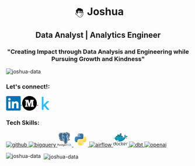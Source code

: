<h1 align="center">
    <img align="center" src="/images/joshua.png" alt="joshuajsk" height="40" width="40" />Joshua
</h1>
<h2 align="center">
    Data Analyst | Analytics Engineer
</h2>
<h3 align="center">
    "Creating Impact through Data Analysis and Engineering while Pursuing Growth and Kindness"
</h3>

<p align="left">
    <img 
        src="https://komarev.com/ghpvc/?username=joshua-data&label=Profile%20views&color=0e75b6&style=flat"
        alt="joshua-data" 
    />
</p>

<h3 align="left">
    Let's connect!:
</h3>

<p align="left">
    <a href="https://linkedin.com/in/joshuajsk" target="blank">
        <img align="center" src="/images/linkedin_logo.png" alt="joshuajsk" height="40" width="40" />
    </a>
    <a href="https://joshua-data.medium.com" target="blank">
        <img align="center" src="/images/medium_logo.png" alt="@joshua-data" height="40" width="40" />
    </a>
    <a href="https://kaggle.com/joshuajsk" target="blank">
        <img align="center" src="/images/kaggle_logo.png" alt="joshuajsk" height="40" width="40" />
    </a>
</p>

<h3 align="left">
    Tech Skills:
</h3>

<p align="left">

<a href="https://github.com/" target="_blank" rel="noreferrer"> 
    <img src="https://upload.wikimedia.org/wikipedia/commons/thumb/c/c2/GitHub_Invertocat_Logo.svg/180px-GitHub_Invertocat_Logo.svg.png" alt="github" width="40" height="40"/> 
</a> 
<a href="https://cloud.google.com/bigquery" target="_blank" rel="noreferrer"> 
    <img src="https://www.gainsight.com/wp-content/uploads/2023/02/bigquery.svg" alt="bigquery" width="40" height="40"/> 
</a> 
<a href="https://www.postgresql.org" target="_blank" rel="noreferrer"> 
    <img src="https://raw.githubusercontent.com/devicons/devicon/master/icons/postgresql/postgresql-original-wordmark.svg" alt="postgres" width="40" height="40"/> 
</a> 
<a href="https://www.python.org" target="_blank" rel="noreferrer"> 
    <img src="https://raw.githubusercontent.com/devicons/devicon/master/icons/python/python-original.svg" alt="python" width="40" height="40"/> 
</a> 
<a href="https://airflow.apache.org/" target="_blank" rel="noreferrer"> 
    <img src="https://media.licdn.com/dms/image/D5612AQFoTGCb4yx_MQ/article-cover_image-shrink_720_1280/0/1678719746960?e=2147483647&v=beta&t=d6I-E9_WKOmxumcVfWYns3UH2E0TG9-5J8m3049YzYg" alt="airflow" width="40" height="40"/> 
</a> 
<a href="https://www.docker.com/" target="_blank" rel="noreferrer">
    <img src="https://raw.githubusercontent.com/devicons/devicon/master/icons/docker/docker-original-wordmark.svg" alt="docker" width="40" height="40"/>
</a>
<a href="https://www.getdbt.com/" target="_blank" rel="noreferrer">
    <img src="https://seeklogo.com/images/D/dbt-logo-500AB0BAA7-seeklogo.com.png" alt="dbt" width="40" height="40"/>
</a>
<a href="https://openai.com/" target="_blank" rel="noreferrer">
    <img src="https://encrypted-tbn0.gstatic.com/images?q=tbn:ANd9GcR2d3IW4R8PR4TO7Va-lOAV6PrrYh250bqJpw&s" alt="openai" width="40" height="40"/>
</a>

</p>

<p>
    <img align="left" 
        src="https://github-readme-stats.vercel.app/api/top-langs?username=joshua-data&show_icons=true&locale=en&layout=compact" 
        alt="joshua-data" 
    />
</p>

<p>&nbsp;
    <img align="center" 
        src="https://github-readme-stats.vercel.app/api?username=joshua-data&show_icons=true&locale=en" 
        alt="joshua-data" 
    />
</p>